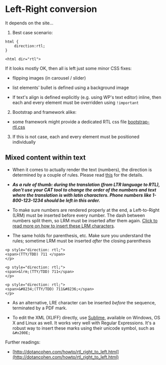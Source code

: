 # Left-Right conversion

It depends on the site...

1. Best case scenario:

```
html {
    direction:rtl;
}
```

```
<html dir="rtl"> 
```

If it looks mostly OK, then all is left just some minor CSS fixes:

- flipping images (in carousel / slider)

- list elements' bullet is defined using a background image

- If text's align is defined explicitly (e.g. using WP's text editor)
  inline, then each and every element must be overridden using
  `!important`

2. Bootstrap and framework alike:

- some framework might provide a dedicated RTL css file
  [bootstrap-rtl.css](https://cdnjs.cloudflare.com/ajax/libs/bootstrap-rtl/3.2.0-rc2/css/bootstrap-rtl.css)


3. If this is not case, each and every element must be positioned individually

## Mixed content within text

- When it comes to actually render the text (numbers), the direction
  is determined by a couple of rules. Please read
  [this](http://dotancohen.com/howto/rtl_right_to_left.html) for the
  details.

- ***As a rule of thumb: during the translation (from LTR language to
  RTL), don't use your CAT tool to change the order of the numbers and
  text where the translation is with latin characters. Phone numbers
  like 1-800-123-1234 should be left in this order.***

- To make sure numbers are rendered properly at the end, a
  Left-to-Right (LRM) must be inserted before every number. The dash
  between numbers split them, so LRM must be inserted after them
  again. [Click to read more on how to insert these LRM characters](http://dotancohen.com/howto/rtl_right_to_left.html#InsertingNonprintingCharactersIntoText).

- The same holds for parenthesis, etc. Make sure you understand the
  rules; sometime LRM must be inserted _after_ the closing parenthesis

```
<p style="direction: rtl;">
<span>(TTY/TDD) 711 </span>
</p>
```

```
<p style="direction: rtl;">
<span>&lrm;(TTY/TDD) 711</span>
</p>
```

```
<p style="direction: rtl;">
<span>&#8234;(TTY/TDD) 711&#8236;</span>
</p>
```

- As an alternative, LRE character can be inserted _before_ the
  sequence, terminated by a PDF mark.

- To edit the XML (XLIFF) directly, use
  [Sublime](http://www.sublimetext.com/), available on Windows, OS X
  and Linux as well. It works very well with Regular Expressions. It's
  a robust way to insert these marks using their unicode symbol, such
  as `&#x200E;`

Further readings: 

- [http://dotancohen.com/howto/rtl_right_to_left.html](http://dotancohen.com/howto/rtl_right_to_left.html)
